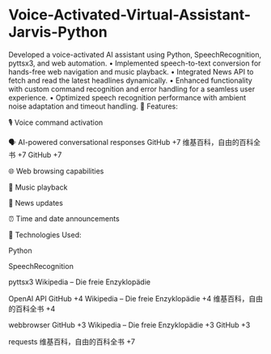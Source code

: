 # Voice-Activated-Virtual-Assistant-Jarvis-Python
Developed a voice-activated AI assistant using Python, SpeechRecognition, pyttsx3, and web automation.
• Implemented speech-to-text conversion for hands-free web navigation and music playback.
• Integrated News API to fetch and read the latest headlines dynamically.
• Enhanced functionality with custom command recognition and error handling for a seamless user experience.
• Optimized speech recognition performance with ambient noise adaptation and timeout handling.
🔧 Features:

🎙️ Voice command activation​

🗣️ AI-powered conversational responses​
GitHub
+7
维基百科，自由的百科全书
+7
GitHub
+7

🌐 Web browsing capabilities​

🎵 Music playback​

📰 News updates​

⏰ Time and date announcements​

🚀 Technologies Used:

Python​

SpeechRecognition​

pyttsx3​
Wikipedia – Die freie Enzyklopädie

OpenAI API​
GitHub
+4
Wikipedia – Die freie Enzyklopädie
+4
维基百科，自由的百科全书
+4

webbrowser​
GitHub
+3
Wikipedia – Die freie Enzyklopädie
+3
GitHub
+3

requests​
维基百科，自由的百科全书
+7
